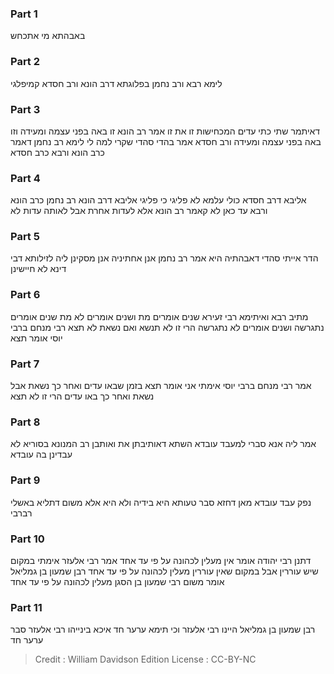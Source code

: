 
### Part 1
באבהתא מי אתכחש

### Part 2
לימא רבא ורב נחמן בפלוגתא דרב הונא ורב חסדא קמיפלגי

### Part 3
דאיתמר שתי כתי עדים המכחישות זו את זו אמר רב הונא זו באה בפני עצמה ומעידה וזו באה בפני עצמה ומעידה ורב חסדא אמר בהדי סהדי שקרי למה לי לימא רב נחמן דאמר כרב הונא ורבא כרב חסדא

### Part 4
אליבא דרב חסדא כולי עלמא לא פליגי כי פליגי אליבא דרב הונא רב נחמן כרב הונא ורבא עד כאן לא קאמר רב הונא אלא לעדות אחרת אבל לאותה עדות לא

### Part 5
הדר אייתי סהדי דאבהתיה היא אמר רב נחמן אנן אחתיניה אנן מסקינן ליה לזילותא דבי דינא לא חיישינן

### Part 6
מתיב רבא ואיתימא רבי זעירא שנים אומרים מת ושנים אומרים לא מת שנים אומרים נתגרשה ושנים אומרים לא נתגרשה הרי זו לא תנשא ואם נשאת לא תצא רבי מנחם ברבי יוסי אומר תצא

### Part 7
אמר רבי מנחם ברבי יוסי אימתי אני אומר תצא בזמן שבאו עדים ואחר כך נשאת אבל נשאת ואחר כך באו עדים הרי זו לא תצא

### Part 8
אמר ליה אנא סברי למעבד עובדא השתא דאותיבתן את ואותבן רב המנונא בסוריא לא עבדינן בה עובדא

### Part 9
נפק עבד עובדא מאן דחזא סבר טעותא היא בידיה ולא היא אלא משום דתליא באשלי רברבי

### Part 10
דתנן רבי יהודה אומר אין מעלין לכהונה על פי עד אחד אמר רבי אלעזר אימתי במקום שיש עוררין אבל במקום שאין עוררין מעלין לכהונה על פי עד אחד רבן שמעון בן גמליאל אומר משום רבי שמעון בן הסגן מעלין לכהונה על פי עד אחד

### Part 11
רבן שמעון בן גמליאל היינו רבי אלעזר וכי תימא ערער חד איכא בינייהו רבי אלעזר סבר ערער חד

>Credit : William Davidson Edition
>License : CC-BY-NC